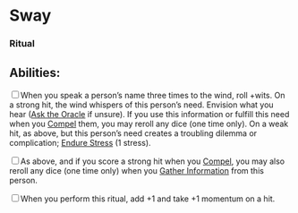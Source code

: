 # Sway
### Ritual


## Abilities:
<input type="checkbox" />When you speak a person’s name three times to the wind, roll +wits. On a strong hit, the wind whispers of this person’s need. Envision what you hear ([Ask the Oracle](ironsworn/moves/fate/ask_the_oracle) if unsure). If you use this information or fulfill this need when you [Compel](ironsworn/moves/relationship/compel) them, you may reroll any dice (one time only). On a weak hit, as above, but this person’s need creates a troubling dilemma or complication; [Endure Stress](ironsworn/moves/suffer/endure_stress) (1 stress).

<input type="checkbox" />As above, and if you score a strong hit when you [Compel](ironsworn/moves/relationship/compel), you may also reroll any dice (one time only) when you [Gather Information](ironsworn/moves/adventure/gather_information) from this person.

<input type="checkbox" />When you perform this ritual, add +1 and take +1 momentum on a hit.

